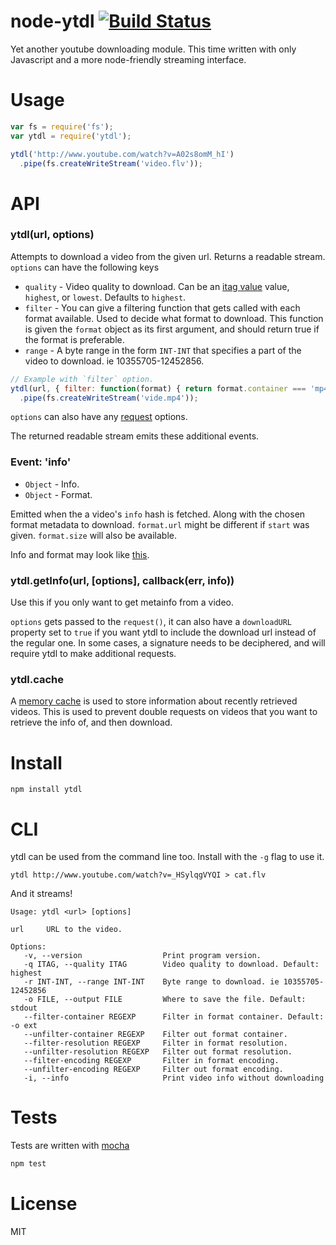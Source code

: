 # node-ytdl [![Build Status](https://secure.travis-ci.org/fent/node-ytdl.png)](http://travis-ci.org/fent/node-ytdl)

Yet another youtube downloading module. This time written with only Javascript and a more node-friendly streaming interface.


# Usage

```js
var fs = require('fs');
var ytdl = require('ytdl');

ytdl('http://www.youtube.com/watch?v=A02s8omM_hI')
  .pipe(fs.createWriteStream('video.flv'));
```


# API
### ytdl(url, options)

Attempts to download a video from the given url. Returns a readable stream. `options` can have the following keys

* `quality` - Video quality to download. Can be an [itag value](http://en.wikipedia.org/wiki/YouTube#Quality_and_codecs) value, `highest`, or `lowest`. Defaults to `highest`.
* `filter` - You can give a filtering function that gets called with each format available. Used to decide what format to download. This function is given the `format` object as its first argument, and should return true if the format is preferable.
* `range` - A byte range in the form `INT-INT` that specifies a part of the video to download. ie 10355705-12452856.

```js
// Example with `filter` option.
ytdl(url, { filter: function(format) { return format.container === 'mp4'; } })
  .pipe(fs.createWriteStream('vide.mp4'));
```

`options` can also have any [request](https://github.com/mikeal/request) options.

The returned readable stream emits these additional events.

### Event: 'info'
* `Object` - Info.
* `Object` - Format.

Emitted when the a video's `info` hash is fetched. Along with the chosen format metadata to download. `format.url` might be different if `start` was given. `format.size` will also be available.

Info and format may look like [this](https://gist.github.com/fent/6c8251132e1addb5121e).

### ytdl.getInfo(url, [options], callback(err, info))

Use this if you only want to get metainfo from a video.

`options` gets passed to the `request()`, it can also have a `downloadURL` property set to `true` if you want ytdl to include the download url instead of the regular one. In some cases, a signature needs to be deciphered, and will require ytdl to make additional requests.

### ytdl.cache

A [memory cache](https://github.com/hij1nx/EventVat) is used to store information about recently retrieved videos. This is used to prevent double requests on videos that you want to retrieve the info of, and then download.


# Install

    npm install ytdl

# CLI

ytdl can be used from the command line too. Install with the `-g` flag to use it.

    ytdl http://www.youtube.com/watch?v=_HSylqgVYQI > cat.flv

And it streams!

    Usage: ytdl <url> [options]

    url     URL to the video.

    Options:
       -v, --version                  Print program version.
       -q ITAG, --quality ITAG        Video quality to download. Default: highest
       -r INT-INT, --range INT-INT    Byte range to download. ie 10355705-12452856
       -o FILE, --output FILE         Where to save the file. Default: stdout
       --filter-container REGEXP      Filter in format container. Default: -o ext
       --unfilter-container REGEXP    Filter out format container.
       --filter-resolution REGEXP     Filter in format resolution.
       --unfilter-resolution REGEXP   Filter out format resolution.
       --filter-encoding REGEXP       Filter in format encoding.
       --unfilter-encoding REGEXP     Filter out format encoding.
       -i, --info                     Print video info without downloading


# Tests
Tests are written with [mocha](http://visionmedia.github.com/mocha/)

```bash
npm test
```

# License
MIT
